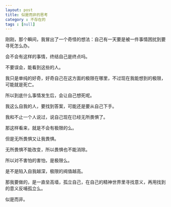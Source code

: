 ```yaml
---
layout: post
title: 似是而非的思考
category : 不存在的
tags : [null]
---
```


刚刚，那个瞬间，我冒出了一个奇怪的想法：自己有一天要是被一件事情困扰到要寻死怎么办。

会不会有这样的事情，终结自己是终点吗。

不要误会，能看到这些的人。

我只是单纯的好奇，好奇自己在这方面的极限在哪里，不过现在我能想到的极限，可能就是死亡。

所以到底什么事情发生后，会让自己想死呢。

我这么自我的人，要找到答案，可能还是要从自己下手。

我和不止一个人说过，说自己现在已经无所畏惧了。

那这样看来，就是不会有极限的么。

但是无所畏惧又让我畏惧。

无所畏惧不能改变，所以畏惧也不能消除。

所以对不害怕的害怕，是极限么。

是不是陷入自我越深，极限的阀值越高。

那我要做的，是一直垒高墙，孤立自己，在自己的精神世界里寻找意义，再用找到的意义反哺孤立么。

似是而非。
